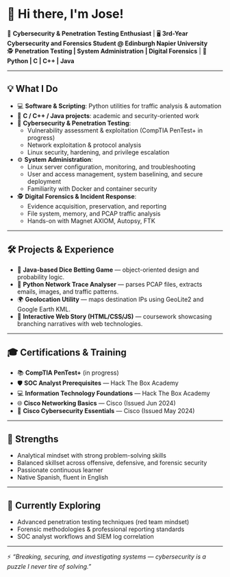 # 👋 Hi there, I'm Jose!

🔐 **Cybersecurity & Penetration Testing Enthusiast** | 🖥️ **3rd-Year Cybersecurity and Forensics Student @ Edinburgh Napier University**  
🕵️ **Penetration Testing | System Administration | Digital Forensics** | 🐍 **Python | C | C++ | Java**

---

## 💡 What I Do
- 💻 **Software & Scripting**: Python utilities for traffic analysis & automation  
- 🔹 **C / C++ / Java projects**: academic and security-oriented work  
- 🔐 **Cybersecurity & Penetration Testing**:  
  - Vulnerability assessment & exploitation (CompTIA PenTest+ in progress)  
  - Network exploitation & protocol analysis  
  - Linux security, hardening, and privilege escalation  
- ⚙️ **System Administration**:  
  - Linux server configuration, monitoring, and troubleshooting  
  - User and access management, system baselining, and secure deployment  
  - Familiarity with Docker and container security  
- 🕵️ **Digital Forensics & Incident Response**:  
  - Evidence acquisition, preservation, and reporting  
  - File system, memory, and PCAP traffic analysis  
  - Hands-on with Magnet AXIOM, Autopsy, FTK  

---

## 🛠️ Projects & Experience
- 🎲 **Java-based Dice Betting Game** — object-oriented design and probability logic.  
- 🐍 **Python Network Trace Analyser** — parses PCAP files, extracts emails, images, and traffic patterns.  
- 🌍 **Geolocation Utility** — maps destination IPs using GeoLite2 and Google Earth KML.  
- 📖 **Interactive Web Story (HTML/CSS/JS)** — coursework showcasing branching narratives with web technologies.  

---

## 🎓 Certifications & Training
- 📚 **CompTIA PenTest+** (in progress)  
- 🛡️ **SOC Analyst Prerequisites** — Hack The Box Academy  
- 💻 **Information Technology Foundations** — Hack The Box Academy  
- 🌐 **Cisco Networking Basics** — Cisco (Issued Jun 2024)  
- 🔐 **Cisco Cybersecurity Essentials** — Cisco (Issued May 2024)  

---

## 🌟 Strengths
- Analytical mindset with strong problem-solving skills  
- Balanced skillset across offensive, defensive, and forensic security  
- Passionate continuous learner  
- Native Spanish, fluent in English  

---

## 📖 Currently Exploring
- Advanced penetration testing techniques (red team mindset)  
- Forensic methodologies & professional reporting standards  
- SOC analyst workflows and SIEM log correlation  

---

⚡ *“Breaking, securing, and investigating systems — cybersecurity is a puzzle I never tire of solving.”*
